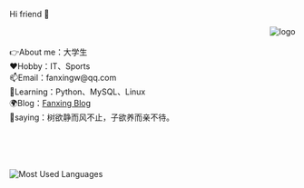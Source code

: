 Hi friend 👋
<p>
<img src="https://github-readme-stats.vercel.app/api?username=fanxing9420&show_icons=true&theme=dark&count_private=true" alt="logo" align="right" style="margin-bottom: 20px;" />  
</p>
<br><br>
👉About me：大学生 <br>
❤️Hobby：IT、Sports <br>
📫Email：fanxingw@qq.com <br>
🌱Learning：Python、MySQL、Linux <br>
🌍Blog：<a href="https://www.fanxingw.cn">Fanxing Blog</a> <br>
💪saying：树欲静而风不止，子欲养而亲不待。
<br><br><br><br><br>

<!-- ![Github Stats](https://github-readme-stats.vercel.app/api?username=fanxing9420&show_icons=true&theme=dark&count_private=true)<br> -->
![Most Used Languages](https://github-readme-stats.vercel.app/api/top-langs/?username=fanxing9420&theme=dark&layout=compact)


<!-- ![Github Stats](https://github-readme-stats.vercel.app/api?username=fanxing9420&show_icons=true&theme=dark&count_private=true)<br> -->
<!-- <table border="0">
  <tr>
    <td width="75%">
      <h1>张三</h1>
      <p><b>硕士研究生</b></p>
      <p><b>××大学××学院</b></p>
      <p><b>邮箱：1234567789@qq.com</b></p>
      <p><b>地址：××市××区××路××号××大学，××楼，邮编×××</b></p>
    </td>
    <td width="25%">
      <img src="/zhengjianzhao.jpg" width="100%">      % 插入证件照代码
    </td>
  </tr>
</table> -->
